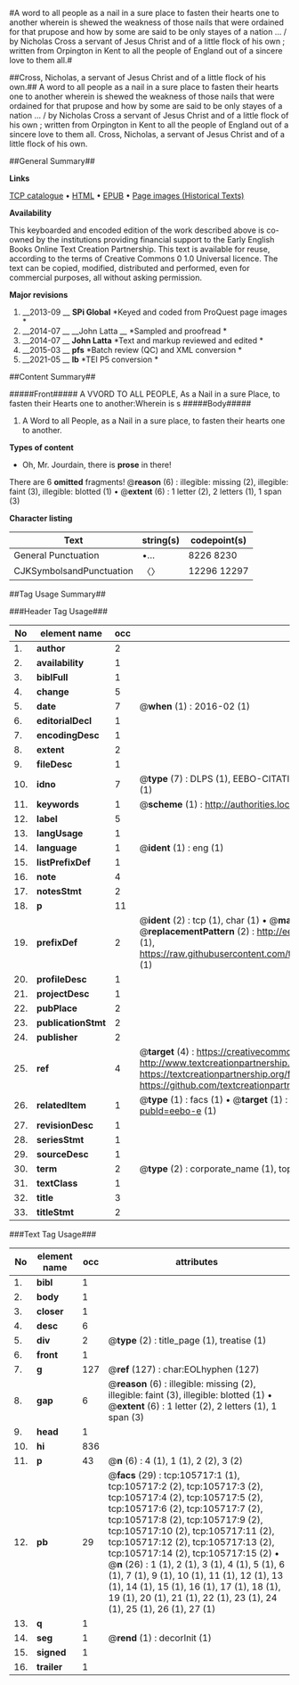 #A word to all people as a nail in a sure place to fasten their hearts one to another wherein is shewed the weakness of those nails that were ordained for that prupose and how by some are said to be only stayes of a nation ... / by Nicholas Cross a servant of Jesus Christ and of a little flock of his own ; written from Orpington in Kent to all the people of England out of a sincere love to them all.#

##Cross, Nicholas, a servant of Jesus Christ and of a little flock of his own.##
A word to all people as a nail in a sure place to fasten their hearts one to another wherein is shewed the weakness of those nails that were ordained for that prupose and how by some are said to be only stayes of a nation ... / by Nicholas Cross a servant of Jesus Christ and of a little flock of his own ; written from Orpington in Kent to all the people of England out of a sincere love to them all.
Cross, Nicholas, a servant of Jesus Christ and of a little flock of his own.

##General Summary##

**Links**

[TCP catalogue](http://www.ota.ox.ac.uk/tcp/)  • 
[HTML](http://tei.it.ox.ac.uk/tcp/Texts-HTML/free/A35/A35169.html)  • 
[EPUB](http://tei.it.ox.ac.uk/tcp/Texts-EPUB/free/A35/A35169.epub) • 
[Page images (Historical Texts)](https://historicaltexts.jisc.ac.uk/eebo-17003244e)

**Availability**

This keyboarded and encoded edition of the work described above is co-owned by the
    institutions providing financial support to the Early English Books Online Text Creation
    Partnership. This text is available for reuse, according to the terms of  Creative Commons 0 1.0 Universal
    licence. The text can be copied, modified, distributed and performed, even for commercial
    purposes, all without asking permission.

**Major revisions**

1. __2013-09 __ __SPi Global__ *Keyed and coded from ProQuest page images *
1. __2014-07 __ __John Latta __ *Sampled and proofread *
1. __2014-07 __ __John Latta__ *Text and markup reviewed and edited *
1. __2015-03 __ __pfs__ *Batch review (QC) and XML conversion *
1. __2021-05 __ __lb__ *TEI P5 conversion *

##Content Summary##

#####Front#####
A VVORD TO ALL PEOPLE, As a Nail in a sure Place, to fasten their Hearts one to another:Wherein is s
#####Body#####

1. A Word to all People, as a Nail in a sure place, to fasten their hearts one to another.

**Types of content**

  * Oh, Mr. Jourdain, there is **prose** in there!

There are 6 **omitted** fragments! 
 @__reason__ (6) : illegible: missing (2), illegible: faint (3), illegible: blotted (1)  •  @__extent__ (6) : 1 letter (2), 2 letters (1), 1 span (3)

**Character listing**


|Text|string(s)|codepoint(s)|
|---|---|---|
|General Punctuation|•…|8226 8230|
|CJKSymbolsandPunctuation|〈〉|12296 12297|

##Tag Usage Summary##

###Header Tag Usage###

|No|element name|occ|attributes|
|---|---|---|---|
|1.|__author__|2||
|2.|__availability__|1||
|3.|__biblFull__|1||
|4.|__change__|5||
|5.|__date__|7| @__when__ (1) : 2016-02 (1)|
|6.|__editorialDecl__|1||
|7.|__encodingDesc__|1||
|8.|__extent__|2||
|9.|__fileDesc__|1||
|10.|__idno__|7| @__type__ (7) : DLPS (1), EEBO-CITATION (1), VID (1), EEBO-PROQUEST (1), STC (2), OCLC (1)|
|11.|__keywords__|1| @__scheme__ (1) : http://authorities.loc.gov/ (1)|
|12.|__label__|5||
|13.|__langUsage__|1||
|14.|__language__|1| @__ident__ (1) : eng (1)|
|15.|__listPrefixDef__|1||
|16.|__note__|4||
|17.|__notesStmt__|2||
|18.|__p__|11||
|19.|__prefixDef__|2| @__ident__ (2) : tcp (1), char (1)  •  @__matchPattern__ (2) : ([0-9\-]+):([0-9IVX]+) (1), (.+) (1)  •  @__replacementPattern__ (2) : http://eebo.chadwyck.com/downloadtiff?vid=$1&page=$2 (1), https://raw.githubusercontent.com/textcreationpartnership/Texts/master/tcpchars.xml#$1 (1)|
|20.|__profileDesc__|1||
|21.|__projectDesc__|1||
|22.|__pubPlace__|2||
|23.|__publicationStmt__|2||
|24.|__publisher__|2||
|25.|__ref__|4| @__target__ (4) : https://creativecommons.org/publicdomain/zero/1.0/ (1), http://www.textcreationpartnership.org/docs/. (1), https://textcreationpartnership.org/faq/#faq05 (1), https://github.com/textcreationpartnership (1)|
|26.|__relatedItem__|1| @__type__ (1) : facs (1)  •  @__target__ (1) : https://data.historicaltexts.jisc.ac.uk/view?pubId=eebo-e (1)|
|27.|__revisionDesc__|1||
|28.|__seriesStmt__|1||
|29.|__sourceDesc__|1||
|30.|__term__|2| @__type__ (2) : corporate_name (1), topical_term (1)|
|31.|__textClass__|1||
|32.|__title__|3||
|33.|__titleStmt__|2||


###Text Tag Usage###

|No|element name|occ|attributes|
|---|---|---|---|
|1.|__bibl__|1||
|2.|__body__|1||
|3.|__closer__|1||
|4.|__desc__|6||
|5.|__div__|2| @__type__ (2) : title_page (1), treatise (1)|
|6.|__front__|1||
|7.|__g__|127| @__ref__ (127) : char:EOLhyphen (127)|
|8.|__gap__|6| @__reason__ (6) : illegible: missing (2), illegible: faint (3), illegible: blotted (1)  •  @__extent__ (6) : 1 letter (2), 2 letters (1), 1 span (3)|
|9.|__head__|1||
|10.|__hi__|836||
|11.|__p__|43| @__n__ (6) : 4 (1), 1 (1), 2 (2), 3 (2)|
|12.|__pb__|29| @__facs__ (29) : tcp:105717:1 (1), tcp:105717:2 (2), tcp:105717:3 (2), tcp:105717:4 (2), tcp:105717:5 (2), tcp:105717:6 (2), tcp:105717:7 (2), tcp:105717:8 (2), tcp:105717:9 (2), tcp:105717:10 (2), tcp:105717:11 (2), tcp:105717:12 (2), tcp:105717:13 (2), tcp:105717:14 (2), tcp:105717:15 (2)  •  @__n__ (26) : 1 (1), 2 (1), 3 (1), 4 (1), 5 (1), 6 (1), 7 (1), 9 (1), 10 (1), 11 (1), 12 (1), 13 (1), 14 (1), 15 (1), 16 (1), 17 (1), 18 (1), 19 (1), 20 (1), 21 (1), 22 (1), 23 (1), 24 (1), 25 (1), 26 (1), 27 (1)|
|13.|__q__|1||
|14.|__seg__|1| @__rend__ (1) : decorInit (1)|
|15.|__signed__|1||
|16.|__trailer__|1||
